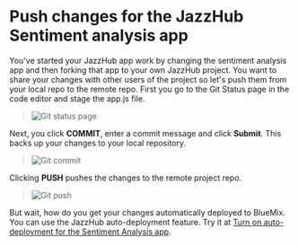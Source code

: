 # Push changes for the JazzHub Sentiment analysis app
You've started your JazzHub app work by changing the sentiment analysis app and then forking that app to your
own JazzHub project.  You want to share your changes with other users of the project 
so let's push them from your local repo to the remote repo. 
First you go to the Git Status page in the code editor and stage the app.js file.

>	![Git status page](../images/guidejhwebide/jazzhubgitstatuspageforsentimentapp.jpg)

Next, you click **COMMIT**, enter a commit message and click **Submit**. 
This backs up your changes to your local repository.

>	![Git commit](../images/guidejhwebide/jazzhubgitcommitsentimentapp.jpg)

Clicking **PUSH** pushes the changes to the remote project repo.

>	![Git push](../images/guidejhewebide/jazzhubgitpushsentimentapp.jpg)

But wait, how do you get your changes automatically deployed to BlueMix. You can use the JazzHub
auto-deployment feature. Try it at [Turn on auto-deployment for the Sentiment Analysis app](turnonautodeploy). 